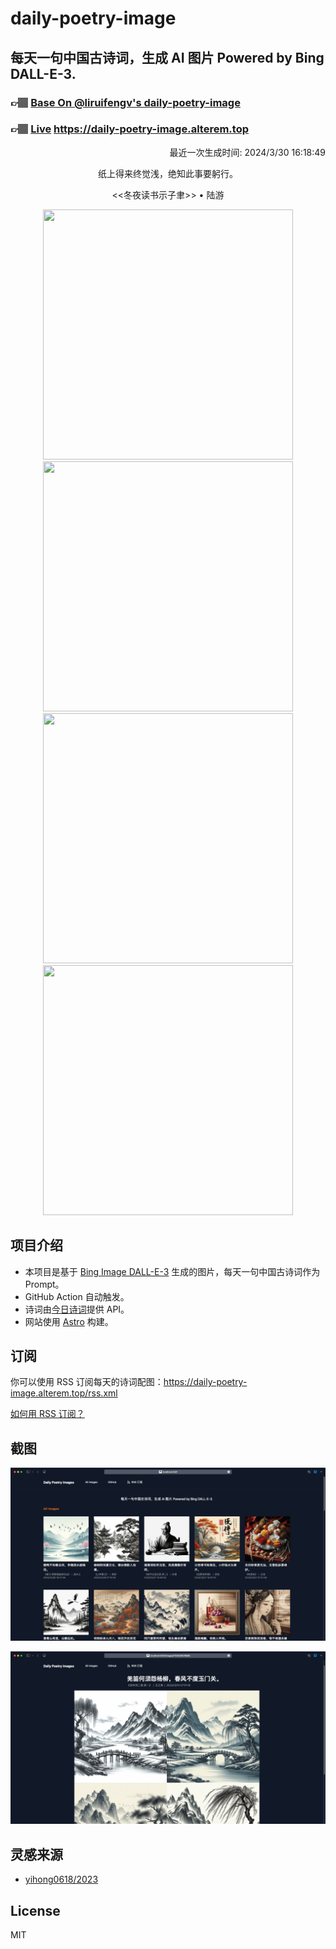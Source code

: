 
# daily-poetry-image

## 每天一句中国古诗词，生成 AI 图片 Powered by Bing DALL-E-3.

### 👉🏽 [Base On @liruifengv's daily-poetry-image](https://github.com/liruifengv/daily-poetry-image)

### 👉🏽 [Live](https://daily-poetry-image.alterem.top/) https://daily-poetry-image.alterem.top

<p align="right">
  最近一次生成时间: 2024/3/30 16:18:49
</p>
<p align="center">
纸上得来终觉浅，绝知此事要躬行。
</p>
<p align="center">
<<冬夜读书示子聿>> • 陆游
</p>
<p align="center">
<img src="https://tse3.mm.bing.net/th/id/OIG4.fuUeCqUKUHSO4hg6bdWI" height="400" width="400" />
<img src="https://tse4.mm.bing.net/th/id/OIG4.5Z7uiaWMWnWk0_RlsgNi" height="400" width="400" />
<img src="https://tse3.mm.bing.net/th/id/OIG4..Ni1ZEvo8qwBTeU8Pepd" height="400" width="400" />
<img src="https://tse1.mm.bing.net/th/id/OIG4.U2_hwHm0z6MODPAyYaw8" height="400" width="400" />
</p>

## 项目介绍

-   本项目是基于 [Bing Image DALL-E-3](https://www.bing.com/images/create) 生成的图片，每天一句中国古诗词作为 Prompt。
-   GitHub Action 自动触发。
-   诗词由[今日诗词](https://www.jinrishici.com/)提供 API。
-   网站使用 [Astro](https://astro.build) 构建。

## 订阅

你可以使用 RSS 订阅每天的诗词配图：https://daily-poetry-image.alterem.top/rss.xml

[如何用 RSS 订阅？](https://zhuanlan.zhihu.com/p/55026716)

## 截图

![图片列表](./screenshots/Snipaste_2023-12-28_21-00-26.png)

![图片详情](./screenshots/Snipaste_2023-12-28_21-00-53.png)

## 灵感来源

-   [yihong0618/2023](https://github.com/yihong0618/2023)

## License

MIT
